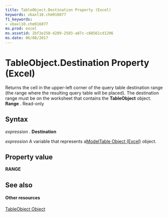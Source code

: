```yaml
---
title: TableObject.Destination Property (Excel)
keywords: vbaxl10.chm916077
f1_keywords:
- vbaxl10.chm916077
ms.prod: excel
ms.assetid: 2bf2e258-d289-2503-a87c-c68561cd1296
ms.date: 06/08/2017
---
```



# TableObject.Destination Property (Excel)

Returns the cell in the upper-left corner of the query table destination range (the range where the resulting query table will be placed). The destination range must be on the worksheet that contains the  **TableObject** object. **Range** . Read-only


## Syntax

 _expression_ . **Destination**

 _expression_ A variable that represents a[ModelTable Object (Excel)](Excel.modeltable.md) object.


## Property value

 **RANGE**


## See also


#### Other resources



[TableObject Object](Excel.modeltable.md)

